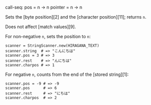 call-seq:
  pos = n -> n
  pointer = n -> n

Sets the [byte position][2] and the [character position][11];
returns `n`.

Does not affect [match values][9].

For non-negative `n`, sets the position to `n`:

```
scanner = StringScanner.new(HIRAGANA_TEXT)
scanner.string  # => "こんにちは"
scanner.pos = 3 # => 3
scanner.rest    # => "んにちは"
scanner.charpos # => 1
```

For negative `n`, counts from the end of the [stored string][1]:

```
scanner.pos = -9 # => -9
scanner.pos      # => 6
scanner.rest     # => "にちは"
scanner.charpos  # => 2
```
